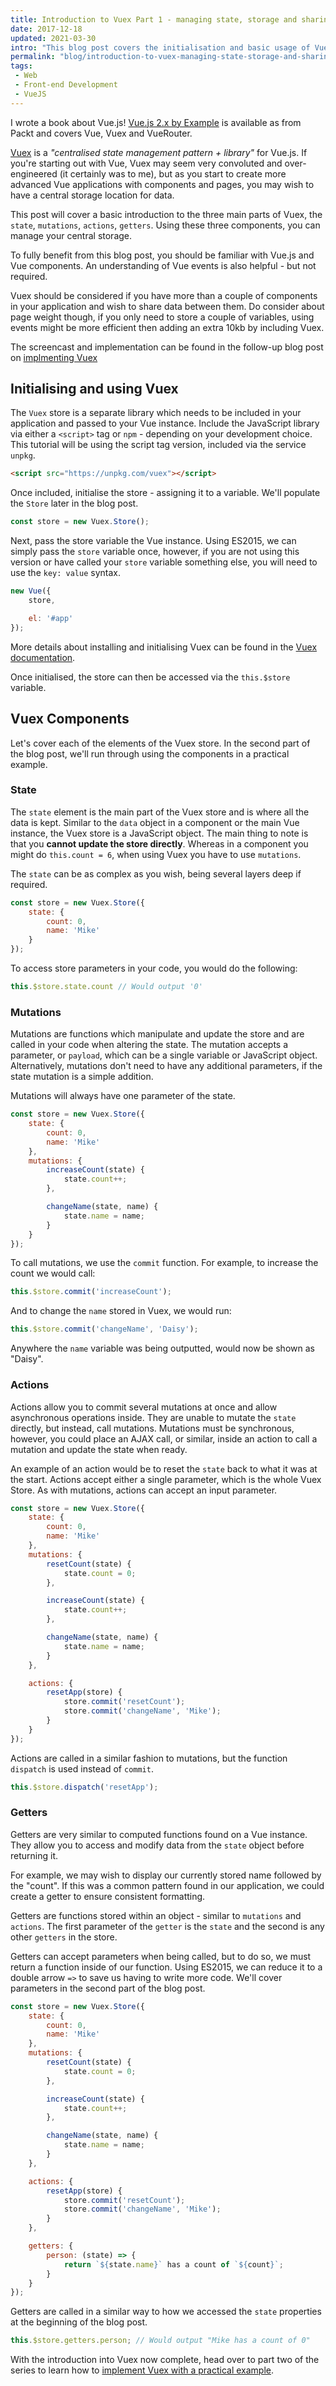 ```yaml
---
title: Introduction to Vuex Part 1 - managing state, storage and sharing data between components
date: 2017-12-18
updated: 2021-03-30
intro: "This blog post covers the initialisation and basic usage of Vuex - a central store for your Vue applications. It covers the basics of the four main components of Vuex: the state, mutations, actions and getters."
permalink: "blog/introduction-to-vuex-managing-state-storage-and-sharing-data-between-components/"
tags:
 - Web
 - Front-end Development
 - VueJS
---
```


<div class="info">I wrote a book about Vue.js! <a href="https://www.packtpub.com/application-development/vuejs-2x-example">Vue.js 2.x by Example</a> is available as from Packt and covers Vue, Vuex and VueRouter.</div>

[Vuex](https://vuex.vuejs.org/) is a _"centralised state management pattern + library"_ for Vue.js. If you're starting out with Vue, Vuex may seem very convoluted and over-engineered (it certainly was to me), but as you start to create more advanced Vue applications with components and pages, you may wish to have a central storage location for data.

This post will cover a basic introduction to the three main parts of Vuex, the `state`, `mutations`, `actions`, `getters`. Using these three components, you can manage your central storage.

To fully benefit from this blog post, you should be familiar with Vue.js and Vue components. An understanding of Vue events is also helpful - but not required.

Vuex should be considered if you have more than a couple of components in your application and wish to share data between them. Do consider about page weight though, if you only need to store a couple of variables, using events might be more efficient then adding an extra 10kb by including Vuex.

The screencast and implementation can be found in the follow-up blog post on [implmenting Vuex](https://www.mikestreety.co.uk/blog/introduction-to-vuex-implementation-part-2-video/)

## Initialising and using Vuex

The `Vuex` store is a separate library which needs to be included in your application and passed to your Vue instance. Include the JavaScript library via either a `<script>` tag or `npm` - depending on your development choice. This tutorial will be using the script tag version, included via the service `unpkg`.

```html
<script src="https://unpkg.com/vuex"></script>
```

Once included, initialise the store - assigning it to a variable. We'll populate the `Store` later in the blog post.

```js
const store = new Vuex.Store();
```

Next, pass the store variable the Vue instance. Using ES2015, we can simply pass the `store` variable once, however, if you are not using this version or have called your `store` variable something else, you will need to use the `key: value` syntax.

```js
new Vue({
	store,

	el: '#app'
});
```

More details about installing and initialising Vuex can be found in the [Vuex documentation](https://vuex.vuejs.org/en/installation.html).

Once initialised, the store can then be accessed via the `this.$store` variable.

## Vuex Components

Let's cover each of the elements of the Vuex store. In the second part of the blog post, we'll run through using the components in a practical example.

### State

The `state` element is the main part of the Vuex store and is where all the data is kept. Similar to the `data` object in a component or the main Vue instance, the Vuex store is a JavaScript object. The main thing to note is that you **cannot update the store directly**. Whereas in a component you might do `this.count = 6`, when using Vuex you have to use `mutations`.

The `state` can be as complex as you wish, being several layers deep if required.

```js
const store = new Vuex.Store({
	state: {
		count: 0,
		name: 'Mike'
	}
});
```

To access store parameters in your code, you would do the following:

```js
this.$store.state.count // Would output '0'
```

### Mutations

Mutations are functions which manipulate and update the store and are called in your code when altering the state. The mutation accepts a parameter, or `payload`, which can be a single variable or JavaScript object. Alternatively, mutations don't need to have any additional parameters, if the state mutation is a simple addition.

Mutations will always have one parameter of the state.

```js
const store = new Vuex.Store({
	state: {
		count: 0,
		name: 'Mike'
	},
	mutations: {
		increaseCount(state) {
			state.count++;
		},

		changeName(state, name) {
			state.name = name;
		}
	}
});
```

To call mutations, we use the `commit` function. For example, to increase the count we would call:

```js
this.$store.commit('increaseCount');
```

And to change the `name` stored in Vuex, we would run:

```js
this.$store.commit('changeName', 'Daisy');
```

Anywhere the `name` variable was being outputted, would now be shown as "Daisy".

### Actions

Actions allow you to commit several mutations at once and allow asynchronous operations inside. They are unable to mutate the `state` directly, but instead, call mutations. Mutations must be synchronous, however, you could place an AJAX call, or similar, inside an action to call a mutation and update the state when ready.

An example of an action would be to reset the `state` back to what it was at the start. Actions accept either a single parameter, which is the whole Vuex Store. As with mutations, actions can accept an input parameter.

```js
const store = new Vuex.Store({
	state: {
		count: 0,
		name: 'Mike'
	},
	mutations: {
		resetCount(state) {
			state.count = 0;
		},

		increaseCount(state) {
			state.count++;
		},

		changeName(state, name) {
			state.name = name;
		}
	},

	actions: {
		resetApp(store) {
			store.commit('resetCount');
			store.commit('changeName', 'Mike');
		}
	}
});
```

Actions are called in a similar fashion to mutations, but the function `dispatch` is used instead of `commit`.

```js
this.$store.dispatch('resetApp');
```

### Getters

Getters are very similar to computed functions found on a Vue instance. They allow you to access and modify data from the `state` object before returning it.

For example, we may wish to display our currently stored name followed by the "count". If this was a common pattern found in our application, we could create a getter to ensure consistent formatting.

Getters are functions stored within an object - similar to `mutations` and `actions`. The first parameter of the `getter` is the `state` and the second is any other `getters` in the store.

Getters can accept parameters when being called, but to do so, we must return a function inside of our function. Using ES2015, we can reduce it to a double arrow `=>` to save us having to write more code. We'll cover parameters in the second part of the blog post.

```js
const store = new Vuex.Store({
	state: {
		count: 0,
		name: 'Mike'
	},
	mutations: {
		resetCount(state) {
			state.count = 0;
		},

		increaseCount(state) {
			state.count++;
		},

		changeName(state, name) {
			state.name = name;
		}
	},

	actions: {
		resetApp(store) {
			store.commit('resetCount');
			store.commit('changeName', 'Mike');
		}
	},

	getters: {
		person: (state) => {
			return `${state.name}` has a count of `${count}`;
		}
	}
});
```

Getters are called in a similar way to how we accessed the `state` properties at the beginning of the blog post.

```js
this.$store.getters.person; // Would output "Mike has a count of 0"
```

With the introduction into Vuex now complete, head over to part two of the series to learn how to [implement Vuex with a practical example](https://www.mikestreety.co.uk/blog/introduction-to-vuex-implementation-part-2-video/).
